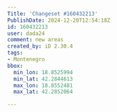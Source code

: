 ```yaml
---
Title: 'Changeset #160432213'
PublishDate: 2024-12-20T12:54:18Z
id: 160432213
user: dada24
comment: new areas
created_by: iD 2.30.4
tags:
- Montenegro
bbox:
  min_lon: 18.8525994
  min_lat: 42.2844613
  max_lon: 18.8552481
  max_lat: 42.2852064

---
```

